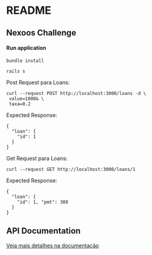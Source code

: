 # README

## Nexoos Challenge

#### Run application
```
bundle install

rails s
```

Post Request para Loans:

```
curl --request POST http://localhost:3000/loans -d \
 value=1000& \
 taxa=0.2
```

Expected Response:

```
{
  "loan": {
    "id": 1
  }
}
```

Get Request para Loans:

```curl --request GET http://localhost:3000/loans/1```

Expected Response:
```
{
  "loan": {
    "id": 1, "pmt": 308
  }
}
```

## API Documentation
[Veja mais detalhes na documentação](https://documenter.getpostman.com/view/651209/U16jN6Nw)


